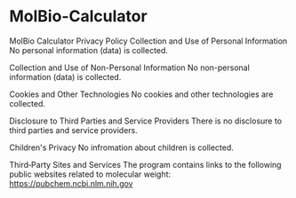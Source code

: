 # MolBio-Calculator

MolBio Calculator  Privacy Policy
Collection and Use of Personal Information
No personal information (data) is collected.

Collection and Use of Non-Personal Information
No non-personal information (data) is collected.

Cookies and Other Technologies
No cookies and other technologies are collected.

Disclosure to Third Parties and Service Providers
There is no disclosure to third parties and service providers.

Children's Privacy
No infromation about children is collected.


Third‑Party Sites and Services
The program contains links to the following public websites related to molecular weight:
https://pubchem.ncbi.nlm.nih.gov
